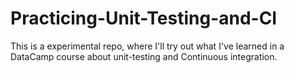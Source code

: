 # Practicing-Unit-Testing-and-CI
This is a experimental repo, where I'll try out what I've learned in a DataCamp course about unit-testing and Continuous integration.
